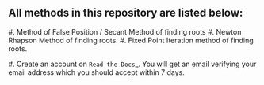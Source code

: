 All methods in this repository are listed below:
------------------------------------------------
#. Method of False Position / Secant Method of finding roots
#. Newton Rhapson Method of finding roots.
#. Fixed Point Iteration method of finding roots.

  
#. Create an account on `Read the Docs`_.  You will get an email verifying your
   email address which you should accept within 7 days.
